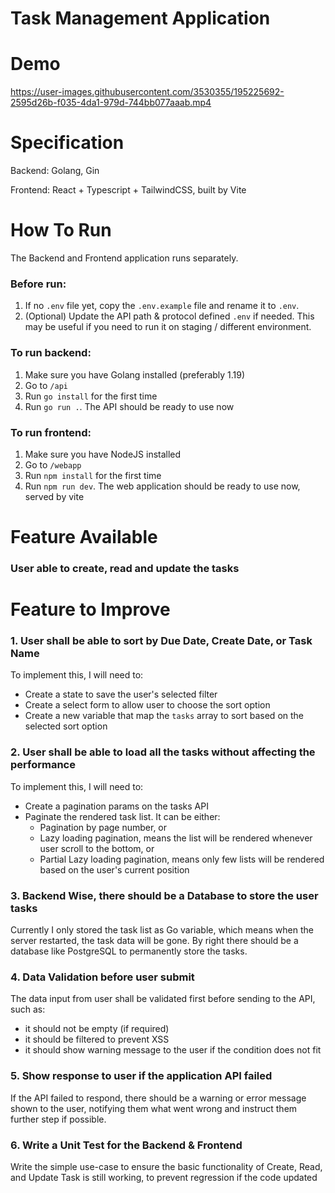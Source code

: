 # Task Management Application

# Demo

https://user-images.githubusercontent.com/3530355/195225692-2595d26b-f035-4da1-979d-744bb077aaab.mp4

# Specification

Backend: Golang, Gin

Frontend: React + Typescript + TailwindCSS, built by Vite

# How To Run

The Backend and Frontend application runs separately.

### Before run:

1. If no `.env` file yet, copy the `.env.example` file and rename it to `.env`.
2. (Optional) Update the API path & protocol defined `.env` if needed. This may be useful if you need to run it on staging / different environment.

### To run backend:

1. Make sure you have Golang installed (preferably 1.19)
2. Go to `/api`
3. Run `go install` for the first time
4. Run `go run .`. The API should be ready to use now

### To run frontend:

1. Make sure you have NodeJS installed
2. Go to `/webapp`
3. Run `npm install` for the first time
4. Run `npm run dev`. The web application should be ready to use now, served by vite

# Feature Available

### User able to create, read and update the tasks

# Feature to Improve

### 1. User shall be able to sort by Due Date, Create Date, or Task Name

To implement this, I will need to:
- Create a state to save the user's selected filter
- Create a select form to allow user to choose the sort option
- Create a new variable that map the `tasks` array to sort based on the selected sort option

### 2. User shall be able to load all the tasks without affecting the performance

To implement this, I will need to:
- Create a pagination params on the tasks API
- Paginate the rendered task list. It can be either:
  - Pagination by page number, or
  - Lazy loading pagination, means the list will be rendered whenever user scroll to the bottom, or
  - Partial Lazy loading pagination, means only few lists will be rendered based on the user's current position

### 3. Backend Wise, there should be a Database to store the user tasks

Currently I only stored the task list as Go variable, which means when the server restarted, the task data will be gone.
By right there should be a database like PostgreSQL to permanently store the tasks.

### 4. Data Validation before user submit

The data input from user shall be validated first before sending to the API, such as:
- it should not be empty (if required)
- it should be filtered to prevent XSS
- it should show warning message to the user if the condition does not fit

### 5. Show response to user if the application API failed

If the API failed to respond, there should be a warning or error message shown to the user, notifying them what went wrong and
instruct them further step if possible.

### 6. Write a Unit Test for the Backend & Frontend

Write the simple use-case to ensure the basic functionality of Create, Read, and Update Task is still working, to prevent regression if the code updated
